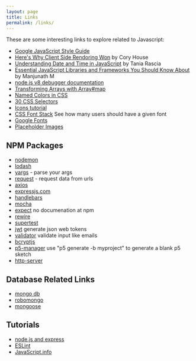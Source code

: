 ```yaml
---
layout: page
title: Links
permalink: /links/
---
```

These are some interesting links to explore related to Javascript:
* [Google JavaScript Style Guide](https://google.github.io/styleguide/jsguide.html)
* [Here's Why Client Side Rendoring Won](https://medium.freecodecamp.org/heres-why-client-side-rendering-won-46a349fadb52) by Cory House
* [Understanding Date and Time in JavaScript](https://www.digitalocean.com/community/tutorials/understanding-date-and-time-in-javascript) by Tania Rascia
* [Essential JavaScript Libraries and Frameworks You Should Know About](https://code.tutsplus.com/articles/essential-javascript-libraries-and-frameworks-you-should-know-about--cms-29540) by Manjunath M
* [node.js v8 debugger documentation](https://nodejs.org/api/debugger.html)
* [Transforming Arrays with Array#map](http://adripofjavascript.com/blog/drips/transforming-arrays-with-array-map.html)
* [Named Colors in CSS](http://colours.neilorangepeel.com)
* [30 CSS Selectors](https://code.tutsplus.com/tutorials/the-30-css-selectors-you-must-memorize--net-16048)
* [Icons tutorial](https://www.w3schools.com/icons/)
* [CSS Font Stack](https://www.cssfontstack.com) See how many users should have a given font
* [Google Fonts](https://fonts.google.com)
* [Placeholder Images](https://picsum.photos/)

## NPM Packages
* [nodemon](https://www.npmjs.com/package/nodemon)
* [lodash](https://www.npmjs.com/package/lodash)
* [yargs](https://www.npmjs.com/package/yargs) - parse your args
* [request](https://www.npmjs.com/package/request) - request data from urls
* [axios](https://www.npmjs.com/package/axios)
* [expressjs.com](http://expressjs.com)
* [handlebars](https://www.npmjs.com/package/handlebars)
* [mocha](https://www.npmjs.com/package/mocha)
* [expect](https://github.com/mjackson/expect) no documenation at npm
* [rewire](https://www.npmjs.com/package/rewire)
* [supertest](https://www.npmjs.com/package/supertest)
* [jwt](https://jwt.io) generate json web tokens
* [validator](https://www.npmjs.com/package/validator) validate input like emails
* [bcryptjs](https://www.npmjs.com/package/bcryptjs)
* [p5-manager](https://www.npmjs.com/package/p5-manager) use "p5 generate -b myproject" to generate a blank p5 sketch
* [http-server](https://www.npmjs.com/package/http-server)

## Database Related Links
* [mongo db](https://www.mongodb.com)
* [robomongo](https://robomongo.org/)
* [mongoose](http://mongoosejs.com)

## Tutorials
* [node.js and express](https://www.udemy.com/the-complete-nodejs-developer-course-2)
* [ESLint](https://mead.io/eslint/?utm_source=udemy&utm_campaign=eslint)
* [JavaScript.info](https://javascript.info/)
